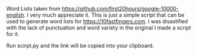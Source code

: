 Word Lists taken from https://github.com/first20hours/google-10000-english. 
I very much appreciate it.
This is just a simple script that can be used to generate word lists for https://10fastfingers.com.
I was disastified with the lack of punctuation and word variety in the original I made a script for it.

Run scirpt.py and the link will be copied into your clipboard.
